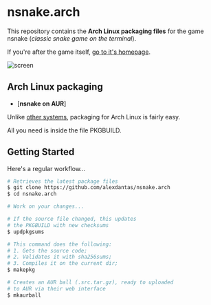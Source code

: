 # nsnake.arch

This repository contains the **Arch Linux packaging files** for the game nsnake (_classic snake game on the terminal_).

If you're after the game itself, [go to it's homepage][home].

![screen](http://nsnake.alexdantas.net/images/large-maze-with-lots-of-fruits.png)

## Arch Linux packaging

* [**nsnake on AUR**]

Unlike [other systems](https://github.com/alexdantas/nsnake.debian), packaging for
Arch Linux is fairly easy.

All you need is inside the file PKGBUILD.

## Getting Started

Here's a regular workflow...

```bash
# Retrieves the latest package files
$ git clone https://github.com/alexdantas/nsnake.arch
$ cd nsnake.arch

# Work on your changes...

# If the source file changed, this updates
# the PKGBUILD with new checksums
$ updpkgsums

# This command does the following:
# 1. Gets the source code;
# 2. Validates it with sha256sums;
# 3. Compiles it on the current dir;
$ makepkg

# Creates an AUR ball (.src.tar.gz), ready to uploaded
# to AUR via their web interface
$ mkaurball
```

[home]: http://nsnake.alexdantas.net/
[aur]: https://aur.archlinux.org/packages/nsnake/

